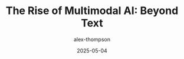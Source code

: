 ---
title: 'The Rise of Multimodal AI: Beyond Text'
summary: |-
  Explore how AI models are learning to understand and generate content across text, images, audio, and video.
date: 2025-05-04
author: alex-thompson
---